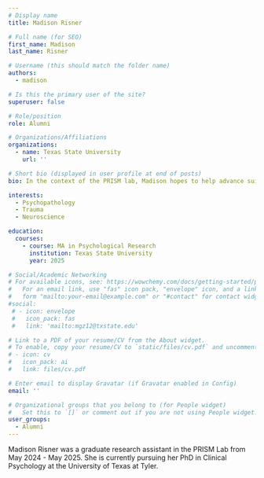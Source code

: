 ```yaml
---
# Display name
title: Madison Risner

# Full name (for SEO)
first_name: Madison
last_name: Risner

# Username (this should match the folder name)
authors:
  - madison

# Is this the primary user of the site?
superuser: false

# Role/position
role: Alumni

# Organizations/Affiliations
organizations:
  - name: Texas State University
    url: ''

# Short bio (displayed in user profile at end of posts)
bio: In the context of the PRISM lab, Madison hopes to help advance suicide research by exploring potential predispositions to heightened suicide risk, as well as early intervention options for different populations.

interests:
  - Psychopathology
  - Trauma
  - Neuroscience

education:
  courses:
    - course: MA in Psychological Research
      institution: Texas State University
      year: 2025

# Social/Academic Networking
# For available icons, see: https://wowchemy.com/docs/getting-started/page-builder/#icons
#   For an email link, use "fas" icon pack, "envelope" icon, and a link in the
#   form "mailto:your-email@example.com" or "#contact" for contact widget.
#social:
 # - icon: envelope
 #   icon_pack: fas
 #   link: 'mailto:mgz12@txstate.edu'

# Link to a PDF of your resume/CV from the About widget.
# To enable, copy your resume/CV to `static/files/cv.pdf` and uncomment the lines below.
# - icon: cv
#   icon_pack: ai
#   link: files/cv.pdf

# Enter email to display Gravatar (if Gravatar enabled in Config)
email: ''

# Organizational groups that you belong to (for People widget)
#   Set this to `[]` or comment out if you are not using People widget.
user_groups:
  - Alumni
---
```


Madison Risner was a graduate research assistant in the PRISM Lab from May 2024 - May 2025. She is currently pursuing her PhD in Clinical Psychology at the University of Texas at Tyler.